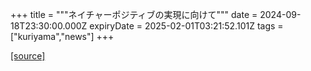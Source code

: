 +++
title = """ネイチャーポジティブの実現に向けて"""
date = 2024-09-18T23:30:00.000Z
expiryDate = 2025-02-01T03:21:52.101Z
tags = ["kuriyama","news"]
+++


[[source]](https://www.town.kuriyama.hokkaido.jp/soshiki/60/28823.html)
